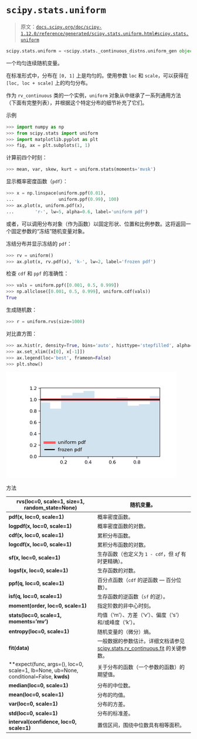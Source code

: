# `scipy.stats.uniform`

> 原文：[`docs.scipy.org/doc/scipy-1.12.0/reference/generated/scipy.stats.uniform.html#scipy.stats.uniform`](https://docs.scipy.org/doc/scipy-1.12.0/reference/generated/scipy.stats.uniform.html#scipy.stats.uniform)

```py
scipy.stats.uniform = <scipy.stats._continuous_distns.uniform_gen object>
```

一个均匀连续随机变量。

在标准形式中，分布在 `[0, 1]` 上是均匀的。使用参数 `loc` 和 `scale`，可以获得在 `[loc, loc + scale]` 上的均匀分布。

作为 `rv_continuous` 类的一个实例，`uniform` 对象从中继承了一系列通用方法（下面有完整列表），并根据这个特定分布的细节补充了它们。

示例

```py
>>> import numpy as np
>>> from scipy.stats import uniform
>>> import matplotlib.pyplot as plt
>>> fig, ax = plt.subplots(1, 1) 
```

计算前四个时刻：

```py
>>> mean, var, skew, kurt = uniform.stats(moments='mvsk') 
```

显示概率密度函数（`pdf`）：

```py
>>> x = np.linspace(uniform.ppf(0.01),
...                 uniform.ppf(0.99), 100)
>>> ax.plot(x, uniform.pdf(x),
...        'r-', lw=5, alpha=0.6, label='uniform pdf') 
```

或者，可以调用分布对象（作为函数）以固定形状、位置和比例参数。这将返回一个固定参数的“冻结”随机变量对象。

冻结分布并显示冻结的 `pdf`：

```py
>>> rv = uniform()
>>> ax.plot(x, rv.pdf(x), 'k-', lw=2, label='frozen pdf') 
```

检查 `cdf` 和 `ppf` 的准确性：

```py
>>> vals = uniform.ppf([0.001, 0.5, 0.999])
>>> np.allclose([0.001, 0.5, 0.999], uniform.cdf(vals))
True 
```

生成随机数：

```py
>>> r = uniform.rvs(size=1000) 
```

对比直方图：

```py
>>> ax.hist(r, density=True, bins='auto', histtype='stepfilled', alpha=0.2)
>>> ax.set_xlim([x[0], x[-1]])
>>> ax.legend(loc='best', frameon=False)
>>> plt.show() 
```

![../../_images/scipy-stats-uniform-1.png](img/d0472dce273fa74b2ecbe04a94ebe38f.png)

方法

| **rvs(loc=0, scale=1, size=1, random_state=None)** | 随机变量。 |
| --- | --- |
| **pdf(x, loc=0, scale=1)** | 概率密度函数。 |
| **logpdf(x, loc=0, scale=1)** | 概率密度函数的对数。 |
| **cdf(x, loc=0, scale=1)** | 累积分布函数。 |
| **logcdf(x, loc=0, scale=1)** | 累积分布函数的对数。 |
| **sf(x, loc=0, scale=1)** | 生存函数（也定义为 `1 - cdf`，但 *sf* 有时更精确）。 |
| **logsf(x, loc=0, scale=1)** | 生存函数的对数。 |
| **ppf(q, loc=0, scale=1)** | 百分点函数（`cdf` 的逆函数 — 百分位数）。 |
| **isf(q, loc=0, scale=1)** | 生存函数的逆函数（`sf` 的逆）。 |
| **moment(order, loc=0, scale=1)** | 指定阶数的非中心时刻。 |
| **stats(loc=0, scale=1, moments=’mv’)** | 均值（‘m’）、方差（‘v’）、偏度（‘s’）和/或峰度（‘k’）。 |
| **entropy(loc=0, scale=1)** | 随机变量的（微分）熵。 |
| **fit(data)** | 一般数据的参数估计。详细文档请参见 [scipy.stats.rv_continuous.fit](https://docs.scipy.org/doc/scipy/reference/generated/scipy.stats.rv_continuous.fit.html#scipy.stats.rv_continuous.fit) 的关键参数。 |
| **expect(func, args=(), loc=0, scale=1, lb=None, ub=None, conditional=False, **kwds)** | 关于分布的函数（一个参数的函数）的期望值。 |
| **median(loc=0, scale=1)** | 分布的中位数。 |
| **mean(loc=0, scale=1)** | 分布的均值。 |
| **var(loc=0, scale=1)** | 分布的方差。 |
| **std(loc=0, scale=1)** | 分布的标准差。 |
| **interval(confidence, loc=0, scale=1)** | 置信区间，围绕中位数具有相等面积。 |
